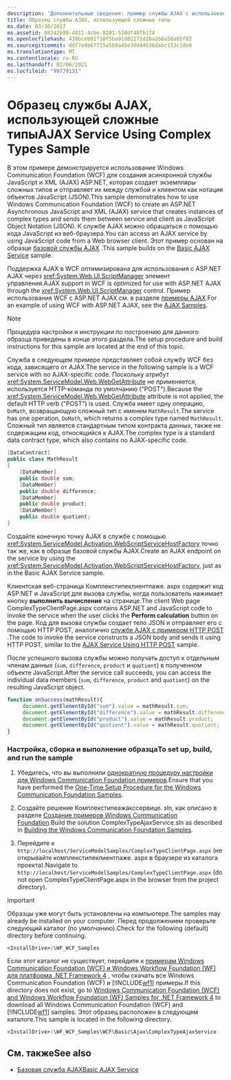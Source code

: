 ```yaml
---
description: 'Дополнительные сведения: пример службы AJAX с использованием сложных типов'
title: Образец службы AJAX, использующей сложные типы
ms.date: 03/30/2017
ms.assetid: 88242b99-4811-4cbe-8201-52ddf48fb174
ms.openlocfilehash: 438bceb91f10f5ba91d02272d2ba266a50a05f82
ms.sourcegitcommit: ddf7edb67715a5b9a45e3dd44536dabc153c1de0
ms.translationtype: MT
ms.contentlocale: ru-RU
ms.lasthandoff: 02/06/2021
ms.locfileid: "99779131"
---
```

# <a name="ajax-service-using-complex-types-sample"></a><span data-ttu-id="49ab8-103">Образец службы AJAX, использующей сложные типы</span><span class="sxs-lookup"><span data-stu-id="49ab8-103">AJAX Service Using Complex Types Sample</span></span>

<span data-ttu-id="49ab8-104">В этом примере демонстрируется использование Windows Communication Foundation (WCF) для создания асинхронной службы JavaScript и XML (AJAX) ASP.NET, которая создает экземпляры сложных типов и отправляет их между службой и клиентом как нотация объектов JavaScript (JSON).</span><span class="sxs-lookup"><span data-stu-id="49ab8-104">This sample demonstrates how to use Windows Communication Foundation (WCF) to create an ASP.NET Asynchronous JavaScript and XML (AJAX) service that creates instances of complex types and sends them between service and client as JavaScript Object Notation (JSON).</span></span> <span data-ttu-id="49ab8-105">К службе AJAX можно обращаться с помощью кода JavaScript из веб-браузера.</span><span class="sxs-lookup"><span data-stu-id="49ab8-105">You can access an AJAX service by using JavaScript code from a Web browser client.</span></span> <span data-ttu-id="49ab8-106">Этот пример основан на образце [базовой службы AJAX](basic-ajax-service.md) .</span><span class="sxs-lookup"><span data-stu-id="49ab8-106">This sample builds on the [Basic AJAX Service](basic-ajax-service.md) sample.</span></span>

<span data-ttu-id="49ab8-107">Поддержка AJAX в WCF оптимизирована для использования с ASP.NET AJAX через <xref:System.Web.UI.ScriptManager> элемент управления.</span><span class="sxs-lookup"><span data-stu-id="49ab8-107">AJAX support in WCF is optimized for use with ASP.NET AJAX through the <xref:System.Web.UI.ScriptManager> control.</span></span> <span data-ttu-id="49ab8-108">Пример использования WCF с ASP.NET AJAX см. в разделе [примеры AJAX](ajax.md).</span><span class="sxs-lookup"><span data-stu-id="49ab8-108">For an example of using WCF with ASP.NET AJAX, see the [AJAX Samples](ajax.md).</span></span>

> [!NOTE]
> <span data-ttu-id="49ab8-109">Процедура настройки и инструкции по построению для данного образца приведены в конце этого раздела.</span><span class="sxs-lookup"><span data-stu-id="49ab8-109">The setup procedure and build instructions for this sample are located at the end of this topic.</span></span>

<span data-ttu-id="49ab8-110">Служба в следующем примере представляет собой службу WCF без кода, зависящего от AJAX.</span><span class="sxs-lookup"><span data-stu-id="49ab8-110">The service in the following sample is a WCF service with no AJAX-specific code.</span></span> <span data-ttu-id="49ab8-111">Поскольку атрибут <xref:System.ServiceModel.Web.WebGetAttribute> не применяется, используется HTTP-команда по умолчанию ("POST").</span><span class="sxs-lookup"><span data-stu-id="49ab8-111">Because the <xref:System.ServiceModel.Web.WebGetAttribute> attribute is not applied, the default HTTP verb ("POST") is used.</span></span> <span data-ttu-id="49ab8-112">Служба имеет одну операцию, `DoMath`, возвращающую сложный тип с именем `MathResult`.</span><span class="sxs-lookup"><span data-stu-id="49ab8-112">The service has one operation, `DoMath`, which returns a complex type named `MathResult`.</span></span> <span data-ttu-id="49ab8-113">Сложный тип является стандартным типом контракта данных, также не содержащим код, относящийся к AJAX.</span><span class="sxs-lookup"><span data-stu-id="49ab8-113">The complex type is a standard data contract type, which also contains no AJAX-specific code.</span></span>

```csharp
[DataContract]
public class MathResult
{
    [DataMember]
    public double sum;
    [DataMember]
    public double difference;
    [DataMember]
    public double product;
    [DataMember]
    public double quotient;
}
```

<span data-ttu-id="49ab8-114">Создайте конечную точку AJAX в службе с помощью <xref:System.ServiceModel.Activation.WebScriptServiceHostFactory> точно так же, как в образце базовой службы AJAX.</span><span class="sxs-lookup"><span data-stu-id="49ab8-114">Create an AJAX endpoint on the service by using the <xref:System.ServiceModel.Activation.WebScriptServiceHostFactory>, just as in the Basic AJAX Service sample.</span></span>

<span data-ttu-id="49ab8-115">Клиентская веб-страница Комплекстипеклиентпаже. aspx содержит код ASP.NET и JavaScript для вызова службы, когда пользователь нажимает кнопку **выполнить вычисление** на странице.</span><span class="sxs-lookup"><span data-stu-id="49ab8-115">The client Web page ComplexTypeClientPage.aspx contains ASP.NET and JavaScript code to invoke the service when the user clicks the **Perform calculation** button on the page.</span></span> <span data-ttu-id="49ab8-116">Код для вызова службы создает тело JSON и отправляет его с помощью HTTP POST, аналогично [службе AJAX с примером HTTP POST](ajax-service-using-http-post.md) .</span><span class="sxs-lookup"><span data-stu-id="49ab8-116">The code to invoke the service constructs a JSON body and sends it using HTTP POST, similar to the [AJAX Service Using HTTP POST](ajax-service-using-http-post.md) sample.</span></span>

<span data-ttu-id="49ab8-117">После успешного вызова службы можно получать доступ к отдельным членам данных (`sum`, `difference`, `product` и `quotient`) в полученном объекте JavaScript.</span><span class="sxs-lookup"><span data-stu-id="49ab8-117">After the service call succeeds, you can access the individual data members (`sum`, `difference`, `product` and `quotient`) on the resulting JavaScript object.</span></span>

```javascript
function onSuccess(mathResult){
     document.getElementById("sum").value = mathResult.sum;
     document.getElementById("difference").value = mathResult.difference;
     document.getElementById("product").value = mathResult.product;
     document.getElementById("quotient").value = mathResult.quotient;
}
```

### <a name="to-set-up-build-and-run-the-sample"></a><span data-ttu-id="49ab8-118">Настройка, сборка и выполнение образца</span><span class="sxs-lookup"><span data-stu-id="49ab8-118">To set up, build, and run the sample</span></span>

1. <span data-ttu-id="49ab8-119">Убедитесь, что вы выполнили [однократную процедуру настройки для Windows Communication Foundation примеров](one-time-setup-procedure-for-the-wcf-samples.md).</span><span class="sxs-lookup"><span data-stu-id="49ab8-119">Ensure that you have performed the [One-Time Setup Procedure for the Windows Communication Foundation Samples](one-time-setup-procedure-for-the-wcf-samples.md).</span></span>

2. <span data-ttu-id="49ab8-120">Создайте решение Комплекстипеажакссервице. sln, как описано в разделе [Создание примеров Windows Communication Foundation](building-the-samples.md).</span><span class="sxs-lookup"><span data-stu-id="49ab8-120">Build the solution ComplexTypeAjaxService.sln as described in [Building the Windows Communication Foundation Samples](building-the-samples.md).</span></span>

3. <span data-ttu-id="49ab8-121">Перейдите к `http://localhost/ServiceModelSamples/ComplexTypeClientPage.aspx` (не открывайте комплекстипеклиентпаже. aspx в браузере из каталога проекта).</span><span class="sxs-lookup"><span data-stu-id="49ab8-121">Navigate to `http://localhost/ServiceModelSamples/ComplexTypeClientPage.aspx` (do not open ComplexTypeClientPage.aspx in the browser from the project directory).</span></span>

> [!IMPORTANT]
> <span data-ttu-id="49ab8-122">Образцы уже могут быть установлены на компьютере.</span><span class="sxs-lookup"><span data-stu-id="49ab8-122">The samples may already be installed on your computer.</span></span> <span data-ttu-id="49ab8-123">Перед продолжением проверьте следующий каталог (по умолчанию).</span><span class="sxs-lookup"><span data-stu-id="49ab8-123">Check for the following (default) directory before continuing.</span></span>
>
> `<InstallDrive>:\WF_WCF_Samples`
>
> <span data-ttu-id="49ab8-124">Если этот каталог не существует, перейдите к [примерам Windows Communication Foundation (WCF) и Windows Workflow Foundation (WF) для платформа .NET Framework 4](https://www.microsoft.com/download/details.aspx?id=21459) , чтобы скачать все Windows Communication Foundation (WCF) и [!INCLUDE[wf1](../../../../includes/wf1-md.md)] примеры.</span><span class="sxs-lookup"><span data-stu-id="49ab8-124">If this directory does not exist, go to [Windows Communication Foundation (WCF) and Windows Workflow Foundation (WF) Samples for .NET Framework 4](https://www.microsoft.com/download/details.aspx?id=21459) to download all Windows Communication Foundation (WCF) and [!INCLUDE[wf1](../../../../includes/wf1-md.md)] samples.</span></span> <span data-ttu-id="49ab8-125">Этот образец расположен в следующем каталоге.</span><span class="sxs-lookup"><span data-stu-id="49ab8-125">This sample is located in the following directory.</span></span>
>
> `<InstallDrive>:\WF_WCF_Samples\WCF\Basic\Ajax\ComplexTypeAjaxService`

## <a name="see-also"></a><span data-ttu-id="49ab8-126">См. также</span><span class="sxs-lookup"><span data-stu-id="49ab8-126">See also</span></span>

- [<span data-ttu-id="49ab8-127">Базовая служба AJAX</span><span class="sxs-lookup"><span data-stu-id="49ab8-127">Basic AJAX Service</span></span>](basic-ajax-service.md)
